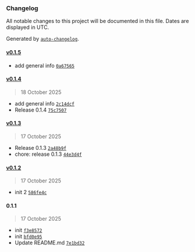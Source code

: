 ### Changelog

All notable changes to this project will be documented in this file. Dates are displayed in UTC.

Generated by [`auto-changelog`](https://github.com/CookPete/auto-changelog).

#### [v0.1.5](https://github.com/farakhov0ruslan/n8n-nodes-sales-trigger/compare/v0.1.4...v0.1.5)

- add general info [`0a67565`](https://github.com/farakhov0ruslan/n8n-nodes-sales-trigger/commit/0a675652eea7181152726023cff66de84949088f)

#### [v0.1.4](https://github.com/farakhov0ruslan/n8n-nodes-sales-trigger/compare/v0.1.3...v0.1.4)

> 18 October 2025

- add general info [`2c14dcf`](https://github.com/farakhov0ruslan/n8n-nodes-sales-trigger/commit/2c14dcf2bfe94d227e136ce8a5a83b13c7645684)
- Release 0.1.4 [`75c7507`](https://github.com/farakhov0ruslan/n8n-nodes-sales-trigger/commit/75c75079ce1f521c278fa165ec4e8eb6cfd122d8)

#### [v0.1.3](https://github.com/farakhov0ruslan/n8n-nodes-sales-trigger/compare/v0.1.2...v0.1.3)

> 17 October 2025

- Release 0.1.3 [`2a48b9f`](https://github.com/farakhov0ruslan/n8n-nodes-sales-trigger/commit/2a48b9fedd5c5e50c5240ac397d5f53e8ddcfcc7)
- chore: release 0.1.3 [`44e3d4f`](https://github.com/farakhov0ruslan/n8n-nodes-sales-trigger/commit/44e3d4f866216f1b94880b69309a034b27d150ce)

#### [v0.1.2](https://github.com/farakhov0ruslan/n8n-nodes-sales-trigger/compare/0.1.1...v0.1.2)

> 17 October 2025

- init 2 [`586fe4c`](https://github.com/farakhov0ruslan/n8n-nodes-sales-trigger/commit/586fe4cb71fe9589b12f6d84262167eee92a010d)

#### 0.1.1

> 17 October 2025

- init [`f3e8572`](https://github.com/farakhov0ruslan/n8n-nodes-sales-trigger/commit/f3e85721310bf9b8c8eb6ee58b6ea86fac9b2f39)
- init [`bfd0e95`](https://github.com/farakhov0ruslan/n8n-nodes-sales-trigger/commit/bfd0e95772e944a82dc37d1785ca313b9bde1b70)
- Update README.md [`7e1bd32`](https://github.com/farakhov0ruslan/n8n-nodes-sales-trigger/commit/7e1bd32ed83161b47ef3a9187de5915c3335780d)
